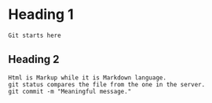 # Heading 1
    Git starts here
## Heading 2
    Html is Markup while it is Markdown language.
    git status compares the file from the one in the server.
    git commit -m "Meaningful message."